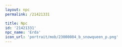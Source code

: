 ```yaml
---
layout: npc
permalink: /21421331

title: Npc
id: '21421331'
npc_name: 'Erda'
icon_url: 'portrait/mob/23000084_b_snowqueen_p.png'
---
```

